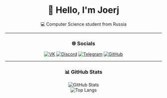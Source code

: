 <div align="center">

# 👋 Hello, I'm Joerj  

💻 Computer Science student from Russia  

---

### 🌐 Socials
[![VK](https://img.shields.io/badge/VK-4680C2?style=for-the-badge&logo=vk&logoColor=white)](https://vk.com/your_vk)
[![Discord](https://img.shields.io/badge/Discord-5865F2?style=for-the-badge&logo=discord&logoColor=white)](https://discordapp.com/users/your_discord_id)
[![Telegram](https://img.shields.io/badge/Telegram-2CA5E0?style=for-the-badge&logo=telegram&logoColor=white)](https://t.me/joerj9)
[![GitHub](https://img.shields.io/badge/GitHub-181717?style=for-the-badge&logo=github&logoColor=white)](https://github.com/Joerg1632)

---

### 📊 GitHub Stats
![GitHub Stats](https://github-readme-stats.vercel.app/api?username=Joerg1632&show_icons=true&theme=tokyonight)  
![Top Langs](https://github-readme-stats.vercel.app/api/top-langs/?username=Joerg1632&hide=makefile,swig&layout=compact&theme=tokyonight)

</div>
